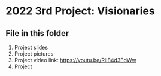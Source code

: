 # 2022 3rd Project: Visionaries
## File in this folder
1. Project slides
2. Project pictures
3. Project video link: https://youtu.be/RlI84d3EdWw
4. Project